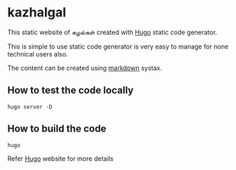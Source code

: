 # kazhalgal

This static website of கழல்கள் created with [Hugo](https://gohugo.io/about/) static code generator.

This is simple to use static code generator is very easy to manage for none technical users also.

The content can be created using [markdown](https://www.markdownguide.org/cheat-sheet/) systax.

## How to test the code locally

    hugo server -D

## How to build the code

    hugo

Refer [Hugo](https://gohugo.io/about/) website for more details